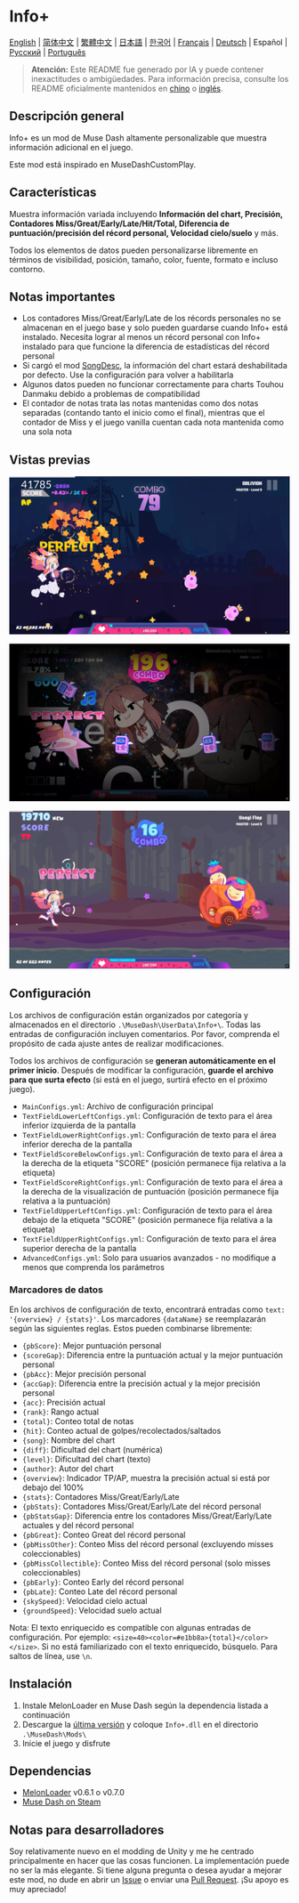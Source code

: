 # Info+

[English](README.md) | [简体中文](README_zh-CN.md) | [繁體中文](README_zh-TW.md) | [日本語](README_ja.md) | [한국어](README_ko.md) | [Français](README_fr.md) | [Deutsch](README_de.md) | Español | [Русский](README_ru.md) | [Português](README_pt.md)

> **Atención:** Este README fue generado por IA y puede contener inexactitudes o ambigüedades. Para información precisa, consulte los README oficialmente mantenidos en [chino](README_zh-CN.md) o [inglés](README.md).

## Descripción general

Info+ es un mod de Muse Dash altamente personalizable que muestra información adicional en el juego.

Este mod está inspirado en MuseDashCustomPlay.

## Características

Muestra información variada incluyendo **Información del chart, Precisión, Contadores Miss/Great/Early/Late/Hit/Total, Diferencia de puntuación/precisión del récord personal, Velocidad cielo/suelo** y más.

Todos los elementos de datos pueden personalizarse libremente en términos de visibilidad, posición, tamaño, color, fuente, formato e incluso contorno.

## Notas importantes

- Los contadores Miss/Great/Early/Late de los récords personales no se almacenan en el juego base y solo pueden guardarse cuando Info+ está instalado. Necesita lograr al menos un récord personal con Info+ instalado para que funcione la diferencia de estadísticas del récord personal
- Si cargó el mod [SongDesc](https://github.com/mdmods/songdesc), la información del chart estará deshabilitada por defecto. Use la configuración para volver a habilitarla
- Algunos datos pueden no funcionar correctamente para charts Touhou Danmaku debido a problemas de compatibilidad
- El contador de notas trata las notas mantenidas como dos notas separadas (contando tanto el inicio como el final), mientras que el contador de Miss y el juego vanilla cuentan cada nota mantenida como una sola nota

## Vistas previas

![Vista previa 1](Static/Preview1.webp)

![Vista previa 2](Static/Preview2.webp)

![Vista previa 3](Static/Preview3.webp)

## Configuración

Los archivos de configuración están organizados por categoría y almacenados en el directorio
`.\MuseDash\UserData\Info+\`. Todas las entradas de configuración incluyen comentarios. Por favor, comprenda el propósito de cada ajuste antes de realizar modificaciones.

Todos los archivos de configuración se **generan automáticamente en el primer inicio**. Después de modificar la configuración, **guarde el archivo para que surta efecto** (si está en el juego, surtirá efecto en el próximo juego).

- `MainConfigs.yml`: Archivo de configuración principal
- `TextFieldLowerLeftConfigs.yml`: Configuración de texto para el área inferior izquierda de la pantalla
- `TextFieldLowerRightConfigs.yml`: Configuración de texto para el área inferior derecha de la pantalla
- `TextFieldScoreBelowConfigs.yml`: Configuración de texto para el área a la derecha de la etiqueta "SCORE" (posición permanece fija relativa a la etiqueta)
- `TextFieldScoreRightConfigs.yml`: Configuración de texto para el área a la derecha de la visualización de puntuación (posición permanece fija relativa a la puntuación)
- `TextFieldUpperLeftConfigs.yml`: Configuración de texto para el área debajo de la etiqueta "SCORE" (posición permanece fija relativa a la etiqueta)
- `TextFieldUpperRightConfigs.yml`: Configuración de texto para el área superior derecha de la pantalla
- `AdvancedConfigs.yml`: Solo para usuarios avanzados - no modifique a menos que comprenda los parámetros

### Marcadores de datos

En los archivos de configuración de texto, encontrará entradas como `text: '{overview} / {stats}'`. Los
marcadores `{dataName}` se reemplazarán según las siguientes reglas. Estos pueden combinarse libremente:

- `{pbScore}`: Mejor puntuación personal
- `{scoreGap}`: Diferencia entre la puntuación actual y la mejor puntuación personal
- `{pbAcc}`: Mejor precisión personal
- `{accGap}`: Diferencia entre la precisión actual y la mejor precisión personal  
- `{acc}`: Precisión actual
- `{rank}`: Rango actual
- `{total}`: Conteo total de notas
- `{hit}`: Conteo actual de golpes/recolectados/saltados
- `{song}`: Nombre del chart
- `{diff}`: Dificultad del chart (numérica)
- `{level}`: Dificultad del chart (texto)
- `{author}`: Autor del chart
- `{overview}`: Indicador TP/AP, muestra la precisión actual si está por debajo del 100%
- `{stats}`: Contadores Miss/Great/Early/Late
- `{pbStats}`: Contadores Miss/Great/Early/Late del récord personal
- `{pbStatsGap}`: Diferencia entre los contadores Miss/Great/Early/Late actuales y del récord personal
- `{pbGreat}`: Conteo Great del récord personal
- `{pbMissOther}`: Conteo Miss del récord personal (excluyendo misses coleccionables)
- `{pbMissCollectible}`: Conteo Miss del récord personal (solo misses coleccionables)
- `{pbEarly}`: Conteo Early del récord personal
- `{pbLate}`: Conteo Late del récord personal
- `{skySpeed}`: Velocidad cielo actual
- `{groundSpeed}`: Velocidad suelo actual

Nota: El texto enriquecido es compatible con algunas entradas de configuración. Por ejemplo:
`<size=40><color=#e1bb8a>{total}</color></size>`. Si no está familiarizado con el texto enriquecido, búsquelo. Para saltos de línea, use `\n`.

## Instalación

1. Instale MelonLoader en Muse Dash según la dependencia listada a continuación
2. Descargue la [última versión](https://github.com/KARPED1EM/MuseDashInfoPlus/releases) y coloque `Info+.dll` en el directorio `.\MuseDash\Mods\`
3. Inicie el juego y disfrute

## Dependencias

- [MelonLoader](https://github.com/LavaGang/MelonLoader/releases) v0.6.1 o v0.7.0
- [Muse Dash on Steam](https://store.steampowered.com/app/774171/Muse_Dash/)

## Notas para desarrolladores

Soy relativamente nuevo en el modding de Unity y me he centrado principalmente en hacer que las cosas funcionen. La implementación puede no ser la más elegante. Si tiene alguna pregunta o desea ayudar a mejorar este mod, no dude en abrir un [Issue](https://github.com/KARPED1EM/MuseDashInfoPlus/issues/new) o enviar una [Pull Request](https://github.com/KARPED1EM/MuseDashInfoPlus/compare). ¡Su apoyo es muy apreciado!
